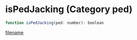 # isPedJacking (Category ped)

```js
function isPedJacking(ped: number): boolean
```

[filename](isPedJacking_m.md ':include')